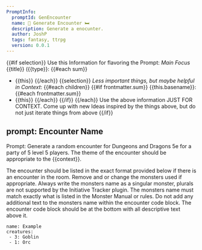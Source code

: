 ```yaml
---
PromptInfo:
  promptId: GenEncounter
  name: 🍻 Generate Encounter 🛏️
  description: Generate a enocunter.
  author: JoshP
  tags: fantasy, ttrpg
  version: 0.0.1
---
```


{{#if selection}}
Use this Information for flavoring the Prompt:
*Main Focus*
{{title}} ({{type}}:
{{#each sum}}
- {{this}}
{{/each}}
{{selection}}
*Less important things, but maybe helpful in Context*:
{{#each children}}
{{#if frontmatter.sum}}
{{this.basename}}:
{{#each frontmatter.sum}}
- {{this}}
{{/each}}
{{/if}}
{{/each}}
Use the above information JUST FOR CONTEXT. Come up with new Ideas inspired by the things above, but do not just iterate things from above
{{/if}}

## prompt: Encounter Name
Prompt: Generate a random encounter for Dungeons and Dragons 5e for a party of 5 level 5 players. The theme of the encounter should be appropriate to the {{context}}. 

The encounter should be listed in the exact format provided below if there is an encounter in the room. Remove and or change the monsters used if appropriate. Always write the monsters name as a singular monster, plurals are not supported by the Initiative Tracker plugin. The monsters name must match exactly what is listed in the Monster Manual or rules. Do not add any additional text to the monsters name within the encounter code block. The encounter code block should be at the bottom with all descriptive text above it. 

```encounter
name: Example
creatures:
 - 3: Goblin
 - 1: Orc
```